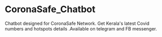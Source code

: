 # CoronaSafe_Chatbot
Chatbot designed for CoronaSafe Network. Get Kerala's latest Covid numbers and hotspots details .Available on telegram and FB messenger.
